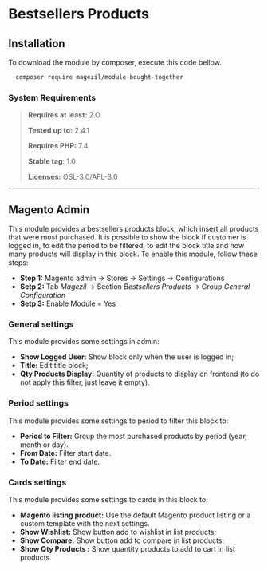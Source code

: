 # Bestsellers Products

## Installation

To download the module by composer, execute this code bellow.

```sh
  composer require magezil/module-bought-together
```

### System Requirements

> **Requires at least:** 2.O
>
> **Tested up to:** 2.4.1
>
> **Requires PHP:** 7.4
>
> **Stable tag**: 1.0
>
> **Licenses:** OSL-3.0/AFL-3.0

---

## Magento Admin

This module provides a bestsellers products block, which insert all products that were most purchased. It is possible to show the block if customer is logged in, to edit the period to be filtered, to edit the block title and how many products will display in this block. To enable this module, follow these steps:
  - **Step 1:** Magento admin -> Stores -> Settings -> Configurations
  - **Setp 2:** Tab _Magezil_ -> Section _Bestsellers Products_ -> Group _General Configuration_
  - **Setp 3:** Enable Module = Yes

### General settings

This module provides some settings in admin:
  - **Show Logged User:** Show block only when the user is logged in;
  - **Title:** Edit title block;
  - **Qty Products Display:** Quantity of products to display on frontend (to do not apply this filter, just leave it empty).

### Period settings

This module provides some settings to period to filter this block to:
  - **Period to Filter:** Group the most purchased products by period (year, month or day).
  - **From Date:** Filter start date.
  - **To Date:** Filter end date.

### Cards settings

This module provides some settings to cards in this block to:
  - **Magento listing product:** Use the default Magento product listing or a custom template with the next settings.
  - **Show Wishlist:** Show button add to wishlist in list products;
  - **Show Compare:** Show button add to compare in list products;
  - **Show Qty Products	:** Show quantity products to add to cart in list products.
